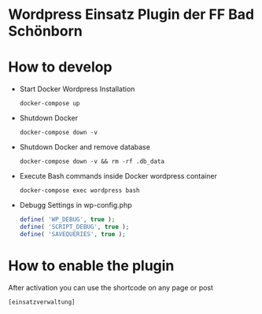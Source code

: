 Wordpress Einsatz Plugin der FF Bad Schönborn
=============================================

# How to develop

* Start Docker Wordpress Installation

    `docker-compose up`
* Shutdown Docker

    `docker-compose down -v`
* Shutdown Docker and remove database

    `docker-compose down -v && rm -rf .db_data`
* Execute Bash commands inside Docker wordpress container

    `docker-compose exec wordpress bash`

* Debugg Settings in wp-config.php
    ```php
    define( 'WP_DEBUG', true );
    define( 'SCRIPT_DEBUG', true );
    define( 'SAVEQUERIES', true );
    ```

# How to enable the plugin

After activation you can use the shortcode on any page or post

```
[einsatzverwaltung]
```

